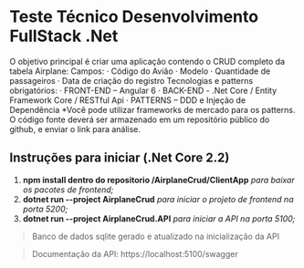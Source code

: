 ﻿# Teste Técnico Desenvolvimento FullStack .Net

O objetivo principal é criar uma aplicação contendo o CRUD completo da
tabela Airplane:
Campos:
· Código do Avião
· Modelo
· Quantidade de passageiros
· Data de criação do registro
Tecnologias e patterns obrigatórios:
· FRONT-END – Angular 6
· BACK-END - .Net Core / Entity Framework Core / RESTful Api
· PATTERNS – DDD e Injeção de Dependência
*Você pode utilizar frameworks de mercado para os patterns.
O código fonte deverá ser armazenado em um repositório público do
github, e enviar o link para análise.

## Instruções para iniciar (.Net Core 2.2)

 1. **npm install dentro do repositorio /AirplaneCrud/ClientApp** *para baixar os pacotes de frontend;*
 2. **dotnet run --project AirplaneCrud**  *para iniciar o projeto de frontend na porta 5200;*
 3. **dotnet run --project AirplaneCrud.API**  *para iniciar a API na porta 5100;*

> Banco de dados sqlite gerado e atualizado na inicialização da API

> Documentação da API: https://localhost:5100/swagger

